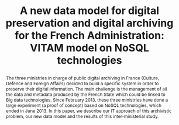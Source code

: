 ---
abstract: The three ministries in charge of public digital archiving in France (Culture,
  Defence and Foreign Affairs) decided to build a specific system in order to preserve
  their digital information. The main challenge is the management of all the data
  and metadata produced by the French State which could be linked to Big data technologies.
  Since February 2013, these three ministries have done a large experiment (a proof
  of concept) based on NoSQL technologies, which ended in June 2013. In this paper,
  we describe our IT approach of this archivistic problem, our new data model and
  the results of this inter-ministerial study.
creators:
- Frédéric Bregier
- Frédéric Deguilhen
- Nathalie Morin
- Marie Laperdrix
- Lourdes Fuentes-Hashimoto
- Edouard Vasseur
- Thomas Van De Walle
date: null
document_url: https://services.phaidra.univie.ac.at/api/object/o:377373/download
grand_parent: iPRES
institutions: []
keywords:
- digital archiving
- nosql
- metadata
- lisbon
landing_page_url: https://phaidra.univie.ac.at/o:377373
language: eng
layout: publication
license: CC BY-SA 2.0 AT
notes_url: null
parent: iPRES 2013
publication_type: paper
size: 247489
slides_url: null
source_name: iPRES
stream_url: null
title: 'A new data model for digital preservation and digital archiving for the French
  Administration: VITAM model on NoSQL technologies'
year: 2013
---